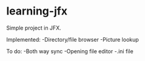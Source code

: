 # learning-jfx

Simple project in JFX.

Implemented:
-Directory/file browser
-Picture lookup


To do:
-Both way sync
-Opening file editor
-.ini file
